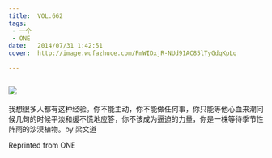 ```yaml
---
title:	VOL.662
tags:
 - 一个
 - ONE
date:	2014/07/31 1:42:51
cover:	http://image.wufazhuce.com/FmWIDxjR-NUd91AC85lTyGdqKpLq

---
```

![](http://image.wufazhuce.com/FmWIDxjR-NUd91AC85lTyGdqKpLq)
---

我想很多人都有这种经验。你不能主动，你不能做任何事，你只能等他心血来潮问候几句的时候平淡和缓不慌地应答，你不该成为逼迫的力量，你是一株等待季节性阵雨的沙漠植物。by 梁文道
 
Reprinted from ONE

